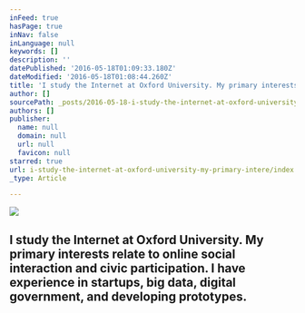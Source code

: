 ```yaml
---
inFeed: true
hasPage: true
inNav: false
inLanguage: null
keywords: []
description: ''
datePublished: '2016-05-18T01:09:33.180Z'
dateModified: '2016-05-18T01:08:44.260Z'
title: 'I study the Internet at Oxford University. My primary interests relate to online social interaction and civic participation. I have experience in startups, big data, digital government, and developing prototypes.'
author: []
sourcePath: _posts/2016-05-18-i-study-the-internet-at-oxford-university-my-primary-intere.md
authors: []
publisher:
  name: null
  domain: null
  url: null
  favicon: null
starred: true
url: i-study-the-internet-at-oxford-university-my-primary-intere/index.html
_type: Article

---
```

![](https://the-grid-user-content.s3-us-west-2.amazonaws.com/ce4ce887-79f6-4f9f-9666-993bd1b52eb0.jpg)

## I study the Internet at Oxford University. My primary interests relate to online social interaction and civic participation. I have experience in startups, big data, digital government, and developing prototypes.